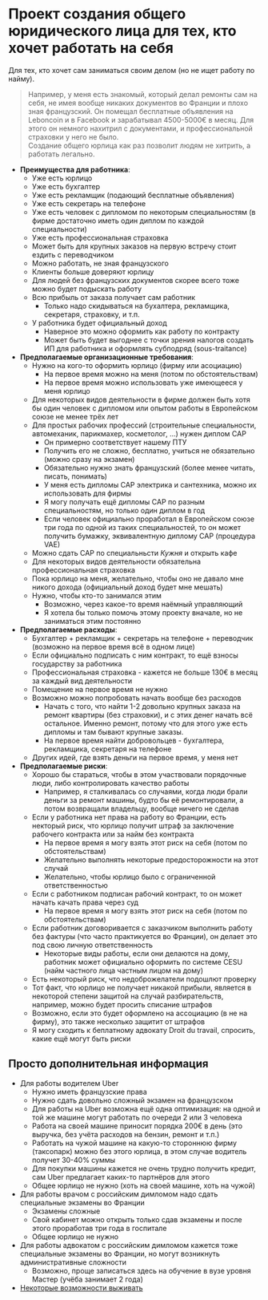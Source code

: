 # Проект создания общего юридического лица для тех, кто хочет работать на себя
Для тех, кто хочет сам заниматься своим делом (но не ищет работу по найму).  
  
> Например, у меня есть знакомый, который делал ремонты сам на себя, не имея вообще никаких документов во Франции и плохо зная французский. Он помещал бесплатные объявления на Leboncoin и в Facebook и зарабатывал 4500-5000€ в месяц. Для этого он немного нахитрил с документами, и профессиональной страховки у него не было.  
Создание общего юрлица как раз позволит людям не хитрить, а работать легально.

* **Преимущества для работника**:
  + Уже есть юрлицо
  + Уже есть бухгалтер
  + Уже есть рекламщик (подающий бесплатные объявления)
  + Уже есть секретарь на телефоне
  + Уже есть человек с дипломом по некоторым специальностям (в фирме достаточно иметь один диплом по каждой специальности)
  + Уже есть профессиональная страховка
  + Может быть для крупных заказов на первую встречу стоит ездить с переводчиком 
  + Можно работать, не зная французского
  + Клиенты больше доверяют юрлицу
  + Для людей без французских документов скорее всего тоже можно будет подыскать работу 
  + Всю прибыль от заказа получает сам работник
    - Только надо скидываться на бухалтера, рекламщика, секретаря, страховку, и т.п.
  + У работника будет официальный доход
    - Наверное это можно оформить как работу по контракту
    - Может быть будет выгоднее с точки зрения налогов создать ИП для работника и оформлять субподряд (sous-traitance)
* **Предполагаемые организационные требования**:
  + Нужно на кого-то оформить юрлицо (фирму или асоциацию)
    - На первое время можно на меня (потом по обстоятельствам)
    - На первое время можно использовать уже имеющееся у меня юрлицо
  + Для некоторых видов деятельности в фирме должен быть хотя бы один человек с дипломом или опытом работы в Европейском союзе не менее трёх лет
  + Для простых рабочих профессий (строительные специальности, автомеханик, парикмахер, косметолог, ...) нужен диплом CAP
    - Он примерно соответствует нашему ПТУ
    - Получить его не сложно, бесплатно, учиться не обязательно (можно сразу на экзамен)
    - Обязательно нужно знать французский (более менее читать, писать, понимать)
    - У меня есть дипломы CAP электрика и сантехника, можно их использовать для фирмы
    - Я могу получать ещё дипломы CAP по разным специальностям, но только один диплом в год
    - Если человек официально проработал в Европейском союзе три года по одной из таких специальностей, то он может получить бумажку, эквивалентную диплому CAP (процедура VAE)   
  + Можно сдать CAP по специальньсти _Кужня_ и открыть кафе
  + Для некоторых видов деятельности обязательна профессиональная страховка
  + Пока юрлицо на меня, желательно, чтобы оно не давало мне никого дохода (официальный доход будет мне мешать)
  + Нужно, чтобы кто-то занимался этим
    - Возможно, через какое-то время наёмный управляющий
    - Я хотела бы только помочь этому проекту вначале, но не заниматься этим постоянно
* **Предполагаемые расходы**:
  + Бухгалтер + рекламщик + секретарь на телефоне + переводчик (возможно на первое время всё в одном лице)
  + Если официально подписать с ним контракт, то ещё взносы государству за работника 
  + Профессиональная страховка - кажется не больше 130€ в месяц за каждый вид деятельности
  + Помещение на первое время не нужно
  + Возможно можно попробовать начать вообще без расходов
    - Начать с того, что найти 1-2 довольно крупных заказа на ремонт квартиры (без страховки), и с этих денег начать всё остальное. Именно ремонт, потому что для этого уже есть дипломы и там бывают крупные заказы. 
    - На первое время найти добровольцев - бухгалтера, рекламщика, секретаря на телефоне
  + Других идей, где взять деньги на первое время, у меня нет
* **Предполагаемые риски**:
  + Хорошо бы стараться, чтобы в этом участвовали порядочные люди, либо контролировать качество работы
    - Например, я сталкивалась со случаями, когда люди брали деньги за ремонт машины, будто бы её ремонтировали, а потом возвращали владельцу, вообще ничего не сделав 
  + Если у работника нет права на работу во Франции, есть некторый риск, что юрлицо получит штраф за заключение рабочего контракта или за найм без контракта
    - На первое время я могу взять этот риск на себя (потом по обстоятельствам)
    - Желательно выполнять некоторые предосторожности на этот случай
    - Желательно, чтобы юрлицо было с ограниченной ответственностью
  + Если с работником подписан рабочий контракт, то он может начать качать права через суд 
    - На первое время я могу взять этот риск на себя (потом по обстоятельствам)
  + Если работник договоривается с заказчиком выполнить работу без фактуры (что часто практикуется во Франции), он делает это под свою личную ответственность
    - Некоторые виды работы, если они делаются на дому, работник может официально оформить по системе CESU (найм частного лица частным лицом на дому)
  + Есть некоторый риск, что недоброжелатели подошлют проверку
  + Тот факт, что юрлицо не получает никакой прибыли, является в некоторой степени защитой на случай разбирательств, например, можно будет просить списание штрафов
  + Возможно, если это будет оформлено на ассоциацию (в не на фирму), это также несколько защитит от штрафов
  + Я могу сходить к беплатному адвокату Droit du travail, спросить, какие ещё могут быть риски
  
## Просто дополнительная информация
  + Для работы водителем Uber
    - Нужно иметь французские права
    - Нужно сдать довольно сложный экзамен на французском
    - Для работы на Uber возможна ещё одна оптимизация: на одной и той же машине могут работать по очереди 2 или 3 человека
    - Работа на своей машине приносит порядка 200€ в день (это выручка, без учёта расходов на бензин, ремонт и т.п.)
    - Работать на чужой машине на какую-то стороннюю фирму (таксопарк) можно без этого юрлица, в этом случае водитель получет 30-40% суммы
    - Для покупки машины кажется не очень трудно получить кредит, сам Uber предлагает каких-то партнёров для этого
    - Общее юрлицо не нужно (хоть на своей машине, хоть на чужой)  
  + Для работы врачом с российским димломом надо сдать специальные экзамены во Франции 
    - Экзамены сложные
    - Свой кабинет можно открыть только сдав экзамены и после этого проработав три года в госпитале 
    - Общее юрлицо не нужно  
  + Для работы адвокатом с российским димломом кажется тоже специальные экзамены во Франции, но могут возникнуть административные сложности
    - Возможно, проще записаться здесь на обучение в вузе уровня Мастер (учёба занимает 2 года)
  + [Некоторые возможности выживать](https://github.com/privet100/work2)
